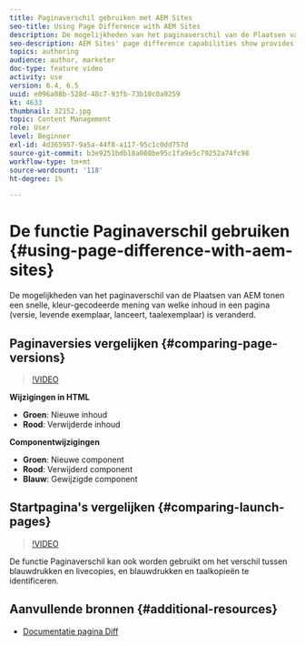 ```yaml
---
title: Paginaverschil gebruiken met AEM Sites
seo-title: Using Page Difference with AEM Sites
description: De mogelijkheden van het paginaverschil van de Plaatsen van AEM tonen een snelle, kleur-gecodeerde mening van welke inhoud in een pagina (versie, levende exemplaar, lanceert, taalexemplaar) is veranderd.
seo-description: AEM Sites' page difference capabilities show provides a quick, color-coded view of what content has changed in a page (version, live copy, launches, language copy).
topics: authoring
audience: author, marketer
doc-type: feature video
activity: use
version: 6.4, 6.5
uuid: e096a08b-528d-48c7-93fb-73b10c0a9259
kt: 4633
thumbnail: 32152.jpg
topic: Content Management
role: User
level: Beginner
exl-id: 4d365957-9a5a-44f8-a117-95c1c0dd757d
source-git-commit: b3e9251bdb18a008be95c1fa9e5c79252a74fc98
workflow-type: tm+mt
source-wordcount: '118'
ht-degree: 1%

---
```


# De functie Paginaverschil gebruiken {#using-page-difference-with-aem-sites}

De mogelijkheden van het paginaverschil van de Plaatsen van AEM tonen een snelle, kleur-gecodeerde mening van welke inhoud in een pagina (versie, levende exemplaar, lanceert, taalexemplaar) is veranderd.

## Paginaversies vergelijken {#comparing-page-versions}

>[!VIDEO](https://video.tv.adobe.com/v/32152?quality=12&learn=on)

**Wijzigingen in HTML**

* **Groen**: Nieuwe inhoud
* **Rood**: Verwijderde inhoud

**Componentwijzigingen**

* **Groen**: Nieuwe component
* **Rood**: Verwijderd component
* **Blauw**: Gewijzigde component

## Startpagina&#39;s vergelijken {#comparing-launch-pages}

>[!VIDEO](https://video.tv.adobe.com/v/17746?quality=12&learn=on)

De functie Paginaverschil kan ook worden gebruikt om het verschil tussen blauwdrukken en livecopies, en blauwdrukken en taalkopieën te identificeren.

## Aanvullende bronnen {#additional-resources}

* [Documentatie pagina Diff](https://experienceleague.adobe.com/docs/experience-manager-65/authoring/siteandpage/page-diff.html)
